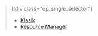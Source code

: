 > [!div class="op_single_selector"]
> * [Klasik](../articles/storage/storage-cannot-delete-storage-account-container-vhd.md)
> * [Resource Manager](../articles/storage/storage-resource-manager-cannot-delete-storage-account-container-vhd.md)
> 
> 

